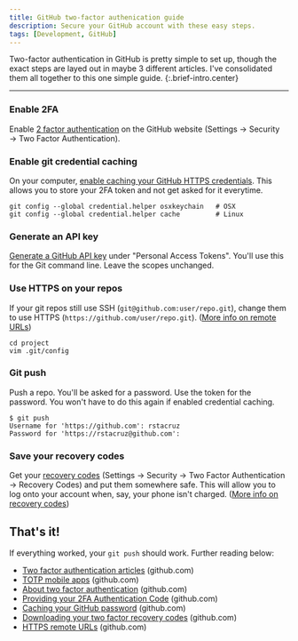 ```yaml
---
title: GitHub two-factor authenication guide
description: Secure your GitHub account with these easy steps.
tags: [Development, GitHub]
---
```


Two-factor authentication in GitHub is pretty simple to set up, though the exact steps are layed out in maybe 3 different articles. I've consolidated them all together to this one simple guide.
{:.brief-intro.center}

----

### Enable 2FA
Enable [2 factor authentication](https://github.com/settings/security) on the GitHub website (Settings → Security → Two Factor Authentication).

### Enable git credential caching
On your computer, [enable caching your GitHub HTTPS credentials](https://help.github.com/articles/caching-your-github-password-in-git/). This allows you to store your 2FA token and not get asked for it everytime.

```
git config --global credential.helper osxkeychain   # OSX
git config --global credential.helper cache         # Linux
```

### Generate an API key

[Generate a GitHub API key](https://github.com/settings/tokens) under "Personal Access Tokens". You'll use this for the Git command line. Leave the scopes unchanged.

### Use HTTPS on your repos
If your git repos still use SSH (`git@github.com:user/repo.git`), change them to use HTTPS (`https://github.com/user/repo.git`). ([More info on remote URLs](https://help.github.com/articles/which-remote-url-should-i-use/#cloning-with-https-recommended))

```
cd project
vim .git/config
```

### Git push
Push a repo. You'll be asked for a password. Use the token for the password. You won't have to do this again if enabled credential caching.

```
$ git push
Username for 'https://github.com': rstacruz
Password for 'https://rstacruz@github.com':
```

### Save your recovery codes

Get your [recovery codes](https://github.com/settings/auth/recovery-codes) (Settings → Security → Two Factor Authentication → Recovery Codes) and put them somewhere safe. This will allow you to log onto your account when, say, your phone isn't charged. ([More info on recovery codes](https://help.github.com/articles/downloading-your-two-factor-authentication-recovery-codes/))

## That's it!

If everything worked, your `git push` should work. Further reading below:

* [Two factor authentication articles](https://help.github.com/categories/two-factor-authentication-2fa/) (github.com)
* [TOTP mobile apps](https://help.github.com/articles/configuring-two-factor-authentication-via-a-totp-mobile-app/) (github.com)
* [About two factor authentication](https://help.github.com/articles/about-two-factor-authentication/) (github.com)
* [Providing your 2FA Authentication Code](https://help.github.com/articles/providing-your-2fa-authentication-code/) (github.com)
* [Caching your GitHub password](https://help.github.com/articles/caching-your-github-password-in-git/) (github.com)
* [Downloading your two factor recovery codes](https://help.github.com/articles/downloading-your-two-factor-authentication-recovery-codes/) (github.com)
* [HTTPS remote URLs](https://help.github.com/articles/which-remote-url-should-i-use/) (github.com)
